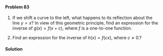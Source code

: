 <div class="alert alert-warning" role="alert">
<h4 class="alert-heading">Problem 83</h4>

1. If we shift a curve to the left, what happens to its reflection about the line $y = x$? In view of this geometric principle, find an expression for the inverse of $g(x) = f(x + c)$, where $f$ is a one-to-one function.

2. Find an expression for the inverse of $h(x) = f(cx)$, where $c \ne 0$.?

</div>

<div class="alert alert-success" role="alert">
<h4 class="alert-heading">Solution</h4>



</div>

